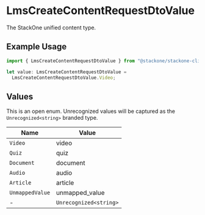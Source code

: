 # LmsCreateContentRequestDtoValue

The StackOne unified content type.

## Example Usage

```typescript
import { LmsCreateContentRequestDtoValue } from "@stackone/stackone-client-ts/sdk/models/shared";

let value: LmsCreateContentRequestDtoValue =
  LmsCreateContentRequestDtoValue.Video;
```

## Values

This is an open enum. Unrecognized values will be captured as the `Unrecognized<string>` branded type.

| Name                   | Value                  |
| ---------------------- | ---------------------- |
| `Video`                | video                  |
| `Quiz`                 | quiz                   |
| `Document`             | document               |
| `Audio`                | audio                  |
| `Article`              | article                |
| `UnmappedValue`        | unmapped_value         |
| -                      | `Unrecognized<string>` |